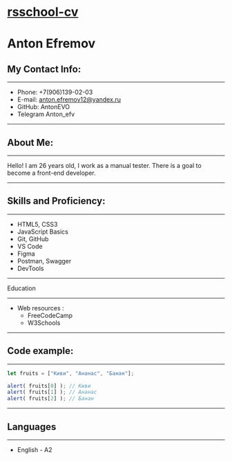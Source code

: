 [rsschool-cv](https://github.com/AntonEVO/rsschool-cv)
============
# Anton Efremov

## My Contact Info:
***
* Phone: +7(906)139-02-03
* E-mail: anton.efremov12@yandex.ru
* GitHub: AntonEVO
* Telegram Anton_efv
***
## About Me:
***
Hello! I am 26 years old, I work as a manual tester. There is a goal to become a front-end developer.
***
## Skills and Proficiency:
***

* HTML5, CSS3
* JavaScript Basics
* Git, GitHub
* VS Code
* Figma
* Postman, Swagger
* DevTools

***
Education
***
 * Web resources :
      + FreeCodeCamp
      + W3Schools
***
## Code example:
***
```javascript
let fruits = ["Киви", "Ананас", "Банан"];

alert( fruits[0] ); // Киви
alert( fruits[1] ); // Ананас
alert( fruits[2] ); // Банан
```
***
## Languages
***
* English - A2